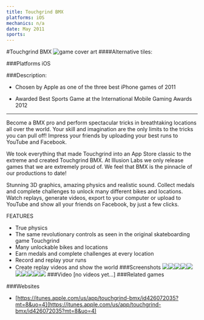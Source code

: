 ```yaml
---
title: Touchgrind BMX
platforms: iOS
mechanics: n/a
date: May 2011
sports: 
---
```

#Touchgrind BMX
![game cover art](//images.igdb.com/igdb/image/upload/t_cover_big/irpyfnsxrezr12jmikun.jpg "Logo Title Text 1")
####Alternative tiles:

###Platforms
iOS

###Description:
- Chosen by Apple as one of the three best iPhone games of 2011 

- Awarded Best Sports Game at the International Mobile Gaming Awards 2012

---------------------------------------------------

Become a BMX pro and perform spectacular tricks in breathtaking locations all over the world. Your skill and imagination are the only limits to the tricks you can pull off! Impress your friends by uploading your best runs to YouTube and Facebook.

We took everything that made Touchgrind into an App Store classic to the extreme and created Touchgrind BMX. At Illusion Labs we only release games that we are extremely proud of. We feel that BMX is the pinnacle of our productions to date!

Stunning 3D graphics, amazing physics and realistic sound. Collect medals and complete challenges to unlock many different bikes and locations. Watch replays, generate videos, export to your computer or upload to YouTube and show all your friends on Facebook, by just a few clicks.

FEATURES
- True physics
- The same revolutionary controls as seen in the original skateboarding game Touchgrind
- Many unlockable bikes and locations
- Earn medals and complete challenges at every location
- Record and replay your runs
- Create replay videos and show the world
###Screenshots
<a target="_blank" href="//images.igdb.com/igdb/image/upload/t_cover_big/jd0lm9eqdsbfedc9yxsq.jpg"><img src="//images.igdb.com/igdb/image/upload/t_thumb/jd0lm9eqdsbfedc9yxsq.jpg"/></a><a target="_blank" href="//images.igdb.com/igdb/image/upload/t_cover_big/pnbdrapn0iaovz06po7y.jpg"><img src="//images.igdb.com/igdb/image/upload/t_thumb/pnbdrapn0iaovz06po7y.jpg"/></a><a target="_blank" href="//images.igdb.com/igdb/image/upload/t_cover_big/zl22eugh6gtaxicwn2a3.jpg"><img src="//images.igdb.com/igdb/image/upload/t_thumb/zl22eugh6gtaxicwn2a3.jpg"/></a><a target="_blank" href="//images.igdb.com/igdb/image/upload/t_cover_big/kiutyppehrakrvfkbvjb.jpg"><img src="//images.igdb.com/igdb/image/upload/t_thumb/kiutyppehrakrvfkbvjb.jpg"/></a><a target="_blank" href="//images.igdb.com/igdb/image/upload/t_cover_big/qmfixesayogbdiriymfm.jpg"><img src="//images.igdb.com/igdb/image/upload/t_thumb/qmfixesayogbdiriymfm.jpg"/></a><a target="_blank" href="//images.igdb.com/igdb/image/upload/t_cover_big/phabsj9zgpifimkk2zz3.jpg"><img src="//images.igdb.com/igdb/image/upload/t_thumb/phabsj9zgpifimkk2zz3.jpg"/></a><a target="_blank" href="//images.igdb.com/igdb/image/upload/t_cover_big/qzmoiatddbllsvok2dng.jpg"><img src="//images.igdb.com/igdb/image/upload/t_thumb/qzmoiatddbllsvok2dng.jpg"/></a><a target="_blank" href="//images.igdb.com/igdb/image/upload/t_cover_big/wxa88ohxaxapsvrqdg79.jpg"><img src="//images.igdb.com/igdb/image/upload/t_thumb/wxa88ohxaxapsvrqdg79.jpg"/></a><a target="_blank" href="//images.igdb.com/igdb/image/upload/t_cover_big/bmub3leauhvvrokmt39o.jpg"><img src="//images.igdb.com/igdb/image/upload/t_thumb/bmub3leauhvvrokmt39o.jpg"/></a><a target="_blank" href="//images.igdb.com/igdb/image/upload/t_cover_big/ekofzuuk0beepygnvl3u.jpg"><img src="//images.igdb.com/igdb/image/upload/t_thumb/ekofzuuk0beepygnvl3u.jpg"/></a>
###Video
[no videos yet...]
###Related games

###Websites
* [https://itunes.apple.com/us/app/touchgrind-bmx/id426072035?mt=8&uo=4](https://itunes.apple.com/us/app/touchgrind-bmx/id426072035?mt=8&uo=4)
